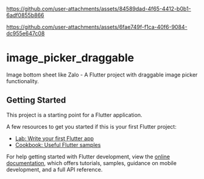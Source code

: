 

https://github.com/user-attachments/assets/84589dad-4f65-4412-b0b1-6adf0855b866



https://github.com/user-attachments/assets/6fae749f-f1ca-40f6-9084-dc955e647c08

# image_picker_draggable
Image bottom sheet like Zalo - A Flutter project with draggable image picker functionality.

## Getting Started

This project is a starting point for a Flutter application.

A few resources to get you started if this is your first Flutter project:

- [Lab: Write your first Flutter app](https://docs.flutter.dev/get-started/codelab)
- [Cookbook: Useful Flutter samples](https://docs.flutter.dev/cookbook)

For help getting started with Flutter development, view the
[online documentation](https://docs.flutter.dev/), which offers tutorials,
samples, guidance on mobile development, and a full API reference.
